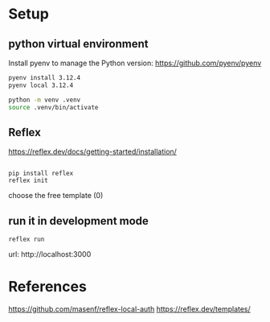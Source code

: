 # Setup

## python virtual environment

Install pyenv to manage the Python version: https://github.com/pyenv/pyenv


```sh 
pyenv install 3.12.4
pyenv local 3.12.4

python -m venv .venv
source .venv/bin/activate

```


## Reflex
https://reflex.dev/docs/getting-started/installation/ 

```

pip install reflex
reflex init 

```

choose the free template (0)


## run it in development mode

```
reflex run
```

url: http://localhost:3000


# References 

https://github.com/masenf/reflex-local-auth
https://reflex.dev/templates/
